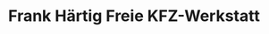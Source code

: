 ---
title: "Frank Härtig Freie KFZ-Werkstatt"
url: /muehlau/frank-haertig-freie-kfz-werkstatt/
shop: Autowerkstatt
---